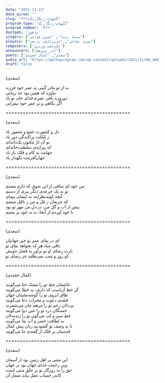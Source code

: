 ```yaml
---
date: "2021-11-12"
date_aired: ""
slug: "گلهای-رنگارنگ/۴۴۶"
program_type: "گلهای-رنگارنگ"
program_number: '۴۴۶'
dastgah: 'ماهور'
singers: ["سیما بینا", "حسین قوامی"]
players: ["مجید نجاحی", "حبیب‌الله بدیعی"]
composers: ["علی‌نقی وزیری"]
announcers: ["آذر پژوهش"]
poets: ["سعدی", "کمال خجندی"]
audio_url: "https://golhaprogram.com/wp-content/uploads/2021/11/GR_446_SimaBina_Ghavami.mp3"
draft: false
---
```


(سعدی)  

به از تو مادر گیتی به عمر خود فرزند  
نیاورَد که همین بود حد زیبایی  
دوروزه باقی عمرم فدای جان تو باد  
اگر بکاهی و بر عمر خود بیفزایی  

============================================  

(سعدی)  

دل و کشورت جمع و معمور باد  
ز مُلکت پراکندگی دور باد  
تو آن دُرّ مکنون یک‌دانه‌ای  
که پیرایه‌ی سلطنت‌خانه‌ای  
جهانت به کام و فلک یار باد  
جهان‌آفرینت نگهدار باد  

============================================  

(سعدی)  

من خود ای ساقی از این شوق که دارم مستم  
تو به یک جرعه‌ی دیگر ببری از دستم  
آنچه کوته‌نظرانند به ایشان پیمای  
که حریفان ز مُل و من ز تامّل مستم  
پیش از آب و گلِ من، در دلِ من مهرِ تو بود  
با خود آوردم از آنجا، نه به خود بر بستم  

============================================  

(سعدی)  

ای در بقای عمر تو خیر جهانیان  
باقی مباد هر که نخواهد بقای تو  
یارب رضای او تو برآور به فضل خویش  
کو روز و شب نمی‌طلبد جز رضای تو  

============================================  

(کمال خجندی)  

عاشقان خط تو را مشک ختا می‌گویند  
گر خط آن‌است که داری، نه خطا می‌گویند  
طاق ابروی تو را گوشه‌نشینان جهان  
قبله‌ی دعوت و محراب دعا می‌گویند  
بی‌دلان زخم تو را مرهم جان می‌شمرند  
خستگان درد تو را عین دوا می‌گویند  
خط سبز و لب می‌گون تو را زنده‌دلان  
به لطافت خضر و آب بقا می‌گویند  
تا به وصف تو گشودیم زبان پیش کمال  
قدسیان بر فلک از گفته‌ی ما می‌گویند  

============================================  

(سعدی)  

این منتی بر اهل زمین بود از آسمان  
وین رحمت خدای جهان بود بر جهان  
حق را به روزگار تو بر خلق منتی است  
کاندر حساب عقل نیاید شمار آن  
